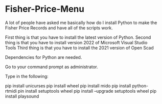 # Fisher-Price-Menu

A lot of people have asked me basically how do I install Python to make the Fisher Price Records and have all of the scripts work.

First thing is that you have to install the latest version of Python.
Second thing is that you have to install version 2022 of Microsoft Visual Studio Tools
Third thing is that you have to install the 2021 version of Open Scad

Dependencies for Python are needed.

Go to your command prompt as administrator.

Type in the following:

pip install unicurses
pip install wheel
pip install mido
pip install python-rtmidi
pin install setuptools wheel
pip install –upgrade setuptools wheel
pip install playsound



